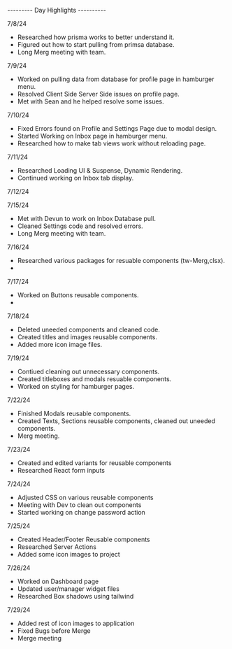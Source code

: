 --------- Day Highlights ----------

7/8/24
- Researched how prisma works to better understand it.
- Figured out how to start pulling from primsa database.
- Long Merg meeting with team.

7/9/24
- Worked on pulling data from database for profile page in hamburger menu.
- Resolved Client Side Server Side issues on profile page.
- Met with Sean and he helped resolve some issues.

7/10/24
- Fixed Errors found on Profile and Settings Page due to modal design.
- Started Working on Inbox page in hamburger menu.
- Researched how to make tab views work without reloading page.

7/11/24
- Researched Loading UI & Suspense, Dynamic Rendering.
- Continued working on Inbox tab display.

7/12/24

7/15/24
- Met with Devun to work on Inbox Database pull.
- Cleaned Settings code and resolved errors.
- Long Merg meeting with team.

7/16/24
- Researched various packages for resuable components (tw-Merg,clsx).
- 


7/17/24
- Worked on Buttons reusable components.
- 

7/18/24
- Deleted uneeded components and cleaned code.
- Created titles and images reusable components.
- Added more icon image files.

7/19/24
- Contiued cleaning out unnecessary components.
- Created titleboxes and modals resuable components.
- Worked on styling for hamburger pages.

7/22/24
- Finished Modals reusable components.
- Created Texts, Sections reusable components, cleaned out uneeded components.
- Merg meeting.

7/23/24
- Created and edited variants for reusable components
- Researched React form inputs

7/24/24
- Adjusted CSS on various reusable components
- Meeting with Dev to clean out components
- Started working on change password action

7/25/24
- Created Header/Footer Reusable components
- Researched Server Actions
- Added some icon images to project

7/26/24
- Worked on Dashboard page
- Updated user/manager widget files
- Researched Box shadows using tailwind

7/29/24
- Added rest of icon images to application
- Fixed Bugs before Merge
- Merge meeting
